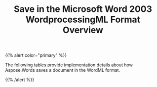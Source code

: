 ﻿---
title: Save in the Microsoft Word 2003 WordprocessingML Format Overview
second_title: Aspose.Words for Java
articleTitle: Save in the Microsoft Word 2003 WordprocessingML Format Overview
linktitle: Save in the Microsoft Word 2003 WordprocessingML Format Overview
description: "Export to WordprocessingML format using different saving features in Java."
type: docs
weight: 90
url: /java/save-in-the-microsoft-word-2003-wordprocessingml-format-overview/
---

{{% alert color="primary" %}}

The following tables provide implementation details about how Aspose.Words saves a document in the WordML format.

{{% /alert %}}
